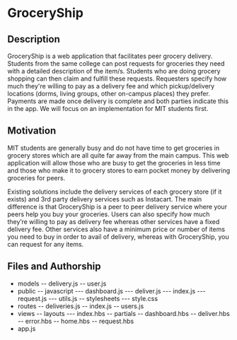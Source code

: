 # GroceryShip

## Description
GroceryShip is a web application that facilitates peer grocery delivery. Students from the same college can post requests for groceries they need with a detailed description of the item/s. Students who are doing grocery shopping can then claim and fulfill these requests. Requesters specify how much they're willing to pay as a delivery fee and which pickup/delivery locations (dorms, living groups, other on-campus places) they prefer. Payments are made once delivery is complete and both parties indicate this in the app. We will focus on an implementation for MIT students first. 

## Motivation
MIT students are generally busy and do not have time to get groceries in grocery stores which are all quite far away from the main campus. This web application will allow those who are busy to get the groceries in less time and those who make it to grocery stores to earn pocket money by delivering groceries for peers. 

Existing solutions include the delivery services of each grocery store (if it exists) and 3rd party delivery services such as Instacart. The main difference is that GroceryShip is a peer to peer delivery service where your peers help you buy your groceries. Users can also specify how much they’re willing to pay as delivery fee whereas other services have a fixed delivery fee. Other services also have a minimum price or number of items you need to buy in order to avail of delivery, whereas with GroceryShip, you can request for any items.

## Files and Authorship
- models
-- delivery.js
-- user.js
- public
-- javascript
--- dashboard.js
--- deliver.js
--- index.js
--- request.js
--- utils.js
-- stylesheets
--- style.css
- routes
-- deliveries.js
-- index.js
-- users.js
- views
-- layouts
--- index.hbs
-- partials
-- dashboard.hbs
-- deliver.hbs
-- error.hbs
-- home.hbs
-- request.hbs
- app.js
